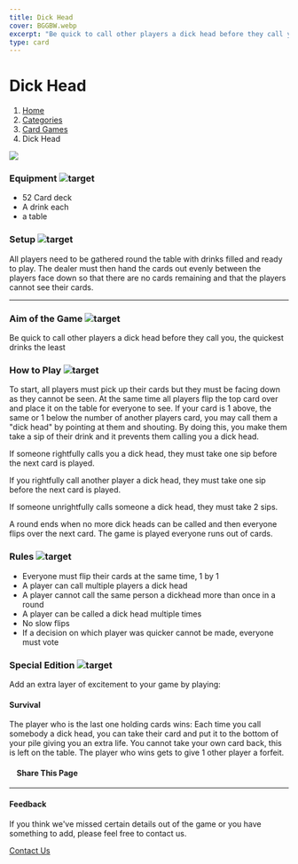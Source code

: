 ```yaml
---
title: Dick Head
cover: BGGBW.webp
excerpt: "Be quick to call other players a dick head before they call you, the quickest drinks the least"
type: card
---
```


# Dick Head

1.  [Home](/)
2.  [Categories](GameCategories)
3.  [Card Games](GameCategories/CardGames)
4.  Dick Head

![](images/dickhead.webp)

### Equipment ![target](images/liquor.webp)

-   52 Card deck
-   A drink each
-   a table

### Setup ![target](images/settings.webp)

All players need to be gathered round the table with drinks filled and ready to play. The dealer must then hand the cards out evenly between the players face down so that there are no cards remaining and that the players cannot see their cards.

* * *

### Aim of the Game ![target](images/target.webp)

Be quick to call other players a dick head before they call you, the quickest drinks the least

### How to Play ![target](images/question.webp)

To start, all players must pick up their cards but they must be facing down as they cannot be seen. At the same time all players flip the top card over and place it on the table for everyone to see. If your card is 1 above, the same or 1 below the number of another players card, you may call them a "dick head" by pointing at them and shouting. By doing this, you make them take a sip of their drink and it prevents them calling you a dick head.

If someone rightfully calls you a dick head, they must take one sip before the next card is played.

If you rightfully call another player a dick head, they must take one sip before the next card is played.

If someone unrightfully calls someone a dick head, they must take 2 sips.

A round ends when no more dick heads can be called and then everyone flips over the next card. The game is played everyone runs out of cards.

### Rules ![target](images/rules.webp)

-   Everyone must flip their cards at the same time, 1 by 1
-   A player can call multiple players a dick head
-   A player cannot call the same person a dickhead more than once in a round
-   A player can be called a dick head multiple times
-   No slow flips
-   If a decision on which player was quicker cannot be made, everyone must vote

### Special Edition ![target](images/special.webp)

Add an extra layer of excitement to your game by playing:

#### **Survival**

The player who is the last one holding cards wins: Each time you call somebody a dick head, you can take their card and put it to the bottom of your pile giving you an extra life. You cannot take your own card back, this is left on the table. The player who wins gets to give 1 other player a forfeit.

####     Share This Page

[](https://www.facebook.com/sharer/sharer.php?u=beergogglegames.co.uk/GameCategories/CardGames/dickhead)[](https://www.instagram.com/direct/new/)[](https://twitter.com/intent/tweet?url=beergogglegames.co.uk/GameCategories/CardGames/dickhead)

* * *

#### Feedback

If you think we've missed certain details out of the game or you have something to add, please feel free to contact us.

  
  
  
[Contact Us](contact)
